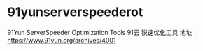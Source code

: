 # 91yunserverspeederot
91Yun ServerSpeeder Optimization Tools
91云 锐速优化工具
地址：https://www.91yun.org/archives/4001
